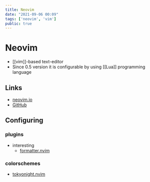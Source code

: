 ```yaml
---
title: Neovim
date: "2021-09-06 00:09"
tags: ['neovim', 'vim']
public: true
---
```


# Neovim

- [[vim]]-based text-editor
- Since 0.5 version it is configurable by using [[Lua]] programming language

## Links

- [neovim.io](https://neovim.io)
- [GitHub](https://github.com/neovim/neovim)

## Configuring

### plugins

- interesting
	- [formatter.nvim](https://github.com/mhartington/formatter.nvim)

### colorschemes

- [tokyonight.nvim](https://github.com/folke/tokyonight.nvim)
